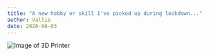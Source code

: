```yaml
---
title: "A new hobby or skill I've picked up during lockdown..."
author: Vallie
date: 2020-06-03
---
```


![Image of 3D Printer](https://media.giphy.com/media/R3H7UiNMdykYE/giphy.gif)
